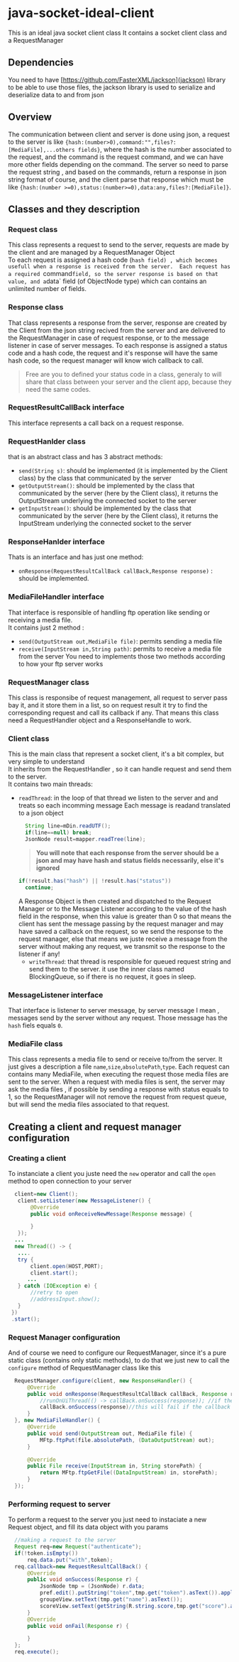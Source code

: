 # java-socket-ideal-client
This is an ideal java socket client class 
It contains a socket client class and a RequestManager
## Dependencies
You need to have [https://github.com/FasterXML/jackson](jackson) library to be able to use those files, the jackson library is used to serialize and deserialize data to and from json
## Overview
The communication between client and server is done using json, a request to the server is like  `{hash:(number>0),command:"",files?:[MediaFile],...others fields}`, where the hash is the number associated to the request, and the command is the request command, and we can have more other fields depending on the command. The server so need to parse the request string , and based on the commands, return a response in json string format of course, and the client parse that response which must be like  `{hash:(number >=0),status:(number>=0),data:any,files?:[MediaFile]}`.  

## Classes and they description
### Request class
This class represents a request to send to the server, requests are made by the client and are managed by a RequestManager Object  
To each request is assigned a hash code (`hash field) , which becomes usefull when a response is received from the server. 
Each request has a required `command` field, so the server response is based on that value, and a `data` field (of ObjectNode type) which can contains an unlimited number of fields.

### Response class
That class represents a response from the server, response are created by the Client from the json string recived from the server and are delivered to the RequestManager in case of request response, or to the message listener in case of server messages. 
To each response is assigned a  status code and a hash code, the request and it's response will have the same hash code, so the request manager will know wich callback to call.  
> Free are you to defined your status code in a class, generaly to will share that class between your server and the client app, because they need the same codes.  
### RequestResultCallBack interface
This interface represents a call back on a request response.
### RequestHanlder class
that is an abstract class and has 3 abstract methods:
  * `send(String s)`: should be implemented (it is implemented by the Client class) by the class that communicated by the server
  * `getOutputStream()`: should be implemented by the class that communicated by the server (here by the Client class), it returns the OutputStream underlying the connected socket to the server
  * `getInputStream()`: should be implemented by the class that communicated by the server (here by the Client class), it returns the InputStream underlying the connected socket to the server  

### ResponseHanlder interface
Thats is an interface and has just one method:
  * `onResponse(RequestResultCallBack callBack,Response response)` : should be implemented.

### MediaFileHandler interface
That interface is responsible of handling ftp operation like sending or receiving a media file.  
It contains just 2 method :
  * `send(OutputStream out,MediaFile file)`: permits sending a media file
  * `receive(InputStream in,String path)`: permits to receive a media file from the server
You need to implements those two methods according to how your ftp server works

### RequestManager class
This class is responsibe of request management, all request to server pass bay it, and it store them in a list, so on request result it try to find the corresponding request and call its callback if any. That means this class need a RequestHandler object and a ResponseHandle to work.  

### Client class
This is the main class that represent a socket client, it's a bit complex, but very simple to understand  
It inherits from the RequestHandler , so it can handle request and send them to the server.  
It contains two main threads:
  * `readThread`: in the loop of that thread we listen to the server and and treats so each incomming message
    Each message is readand translated to a json object  
    ```java
      String line=mDin.readUTF();
      if(line==null) break;
      JsonNode result=mapper.readTree(line);
    ```
    > **You will note that each response from the server should be a json and may have  hash and status fields necessarily, else it's ignored** 
    ```java
    if(!result.has("hash") || !result.has("status"))
      continue;
    ```
    A Response Object is then created and dispatched to the Request Manager or to the Message Listener according to the value of the hash field in the response, when this value is greater than 0 so that means the client has sent the message passing by the request manager and may have saved a callback on the request, so we send the response to the request manager, else that means we juste receive a message from the server without making any request, we transmit so the response to the listener if any!  
    * `writeThread`: that thread is responsible for queued request string and send them to the server. it use the inner class named BlockingQueue, so if there is no request, it goes in sleep.  

### MessageListener interface
That interface is listener to server message, by server message I mean , messages send by the server without any request. Those message has the `hash` fiels equals `0`.  

### MediaFile class
This class represents a media file to send or receive to/from the server. It just gives a description a file `name`,`size`,`absolutePath`,`type`. Each request can contains many MediaFile, when executing the request those media files are sent to the server. When a request with media files is sent, the server may ask the media files , if possible by sending a response with status equals to 1, so the RequestManager will not remove the request from request queue, but will send the media files associated to that request.

## Creating a client and request manager configuration
### Creating a client
To instanciate a client you juste need the `new` operator and call the `open` method to open connection to your server
```java
  client=new Client();
   client.setListener(new MessageListener() {
       @Override
       public void onReceiveNewMessage(Response message) {

       }
   });
  ...
  new Thread(() -> {
   ....
   try {
       client.open(HOST,PORT);
       client.start();
      ...
   } catch (IOException e) {
       //retry to open
       //addressInput.show();
   }
 })
 .start();
```
### Request Manager configuration

And of course we need to configure our RequestManager, since it's a pure static class (contains only static methods), to do that we just new to call the `configure` method of RequestManager class like this
```java
  RequestManager.configure(client, new ResponseHandler() {
      @Override
      public void onResponse(RequestResultCallBack callBack, Response response) {
          //runOnUiThread(() -> callBack.onSuccess(response)); //if the callback is created  in an android activity for example
          callBack.onSuccess(response)//this will fail if the callback is created  in an android activity and the callback change something about the views
      }
  }, new MediaFileHandler() {
      @Override
      public void send(OutputStream out, MediaFile file) {
          MFtp.ftpPut(file.absolutePath, (DataOutputStream) out);
      }

      @Override
      public File receive(InputStream in, String storePath) {
          return MFtp.ftpGetFile((DataInputStream) in, storePath);
      }
  });
```

### Performing request to server
To perform a request to the server you just need to instaciate a new Request object, and fill its data object with you params
```java
  //making a request to the server
  Request req=new Request("authenticate");
  if(!token.isEmpty())
      req.data.put("with",token);
  req.callback=new RequestResultCallBack() {
      @Override
      public void onSuccess(Response r) {
          JsonNode tmp = (JsonNode) r.data;
          pref.edit().putString("token",tmp.get("token").asText()).apply();
          groupeView.setText(tmp.get("name").asText());
          scoreView.setText(getString(R.string.score,tmp.get("score").asInt()));
      }
      @Override
      public void onFail(Response r) {

      }
  };
  req.execute();
```


